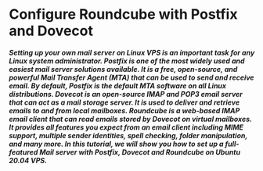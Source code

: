 # Configure Roundcube with Postfix and Dovecot
***Setting up your own mail server on Linux VPS is an important task for any Linux system administrator. Postfix is one of the most widely used and easiest mail server solutions available. It is a free, open-source, and powerful Mail Transfer Agent (MTA) that can be used to send and receive email.  By default, Postfix is the default MTA software on all Linux distributions.
Dovecot is an open-source IMAP and POP3 email server that can act as a mail storage server. It is used to deliver and retrieve emails to and from local mailboxes.
Roundcube is a web-based IMAP email client that can read emails stored by Dovecot on virtual mailboxes. It provides all features you expect from an email client including MIME support, multiple sender identities, spell checking, folder manipulation, and many more.
In this tutorial, we will show you how to set up a full-featured Mail server with Postfix, Dovecot and Roundcube on Ubuntu 20.04 VPS.***
